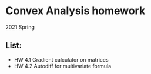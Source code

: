 # Convex Analysis homework
 2021 Spring

## List:
- HW 4.1 Gradient calculator on matrices
- HW 4.2 Autodiff for multivariate formula